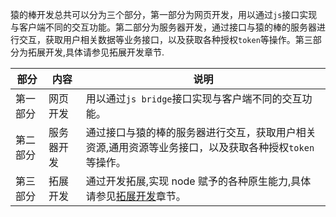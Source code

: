 猿的棒开发总共可以分为三个部分，第一部分为网页开发，用以通过`js`接口实现与客户端不同的交互功能。第二部分为服务器开发，通过接口与猿的棒的服务器进行交互，获取用户相关数据等业务接口，以及获取各种授权`token`等操作。第三部分为拓展开发,具体请参见拓展开发章节.

| 部分     | 内容       | 说明                                                                                                                          |
| -------- | ---------- | ----------------------------------------------------------------------------------------------------------------------------- |
| 第一部分 | 网页开发   | 用以通过`js bridge`接口实现与客户端不同的交互功能。                                                                           |
| 第二部分 | 服务器开发 | 通过接口与猿的棒的服务器进行交互，获取用户相关资源,通用资源等业务接口，以及获取各种授权`token`等操作。                        |
| 第三部分 | 拓展开发   | 通过开发拓展,实现 node 赋予的各种原生能力,具体请参见[拓展开发](https://doc.yuanzhibang.com/#/extension-develop/default)章节。 |

